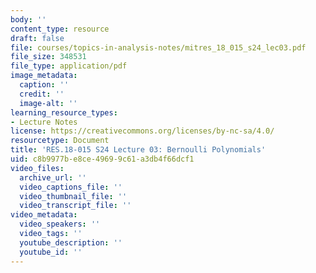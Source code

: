 ```yaml
---
body: ''
content_type: resource
draft: false
file: courses/topics-in-analysis-notes/mitres_18_015_s24_lec03.pdf
file_size: 348531
file_type: application/pdf
image_metadata:
  caption: ''
  credit: ''
  image-alt: ''
learning_resource_types:
- Lecture Notes
license: https://creativecommons.org/licenses/by-nc-sa/4.0/
resourcetype: Document
title: 'RES.18-015 S24 Lecture 03: Bernoulli Polynomials'
uid: c8b9977b-e8ce-4969-9c61-a3db4f66dcf1
video_files:
  archive_url: ''
  video_captions_file: ''
  video_thumbnail_file: ''
  video_transcript_file: ''
video_metadata:
  video_speakers: ''
  video_tags: ''
  youtube_description: ''
  youtube_id: ''
---
```

